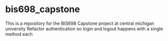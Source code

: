 # bis698_capstone
This is a repository for the BIS698 Capstone project at central michigan university
Refactor authentication so login and logout happens with a single method each

